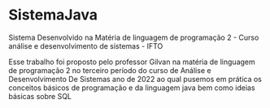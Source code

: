 # SistemaJava
Sistema Desenvolvido na Matéria de linguagem de programação 2 - Curso análise e desenvolvimento de sistemas - IFTO

Esse trabalho foi proposto pelo professor Gilvan na matéria de linguagem de programação 2 no terceiro período do curso de Análise e Desenvolvimento
De Sistemas ano de 2022 ao qual pusemos em prática os conceitos básicos de programação e da linguagem java bem como ideias básicas sobre SQL
